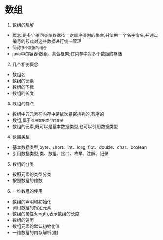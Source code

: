# 数组
1. 数组的理解
- 概念;是多个相同类型数据按一定顺序排列的集合,并使用一个名字命名,并通过编号的形式对这些数据进行统一管理
- 简称`多个数据的组合`
- java中的容器:数组、集合框架;在内存中对多个数据的存储

2. 几个相关概念
- 数组名
- 数组的元素
- 数组的下标
- 数组的长度

3. 数组的特点
- 数组中的元素在内存中是依次紧密排列的,有序的
- 数组,属于`引用数据类型的变量`
- 数组的元素,既可以是基本数据类型,也可以引用数据类型

4. 数据类型
- 基本数据类型;byte、short、int、long; flot、double、char、boolean
- 引用数据类型;类、数组、接口、枚举、注解、记录

5. 数组的分类
- 按照元素的类型分类
- 按照数组的维数

6. 一维数组的使用
- 数组的声明和初始化
- 调用数组的指定元素
- 数组的属性:length,表示数组的长度
- 数组的遍历
- 数组元素的默认初始化值
- 一维数组的内存解析(难)